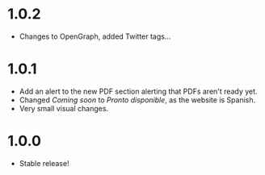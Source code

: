 <!--
Cambios pequeños / mejoras técnicas / arreglo de bugs = 0.0.X
Cambios no tan pequeños (que sean notables) / Nuevas funciones / Cosas épicas = 0.X.0
-->
# 1.0.2
- Changes to OpenGraph, added Twitter tags...

# 1.0.1
- Add an alert to the new PDF section alerting that PDFs aren't ready yet.
- Changed *Coming soon* to *Pronto disponible*, as the website is Spanish.
- Very small visual changes.

# 1.0.0
- Stable release!